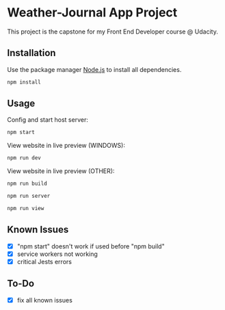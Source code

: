 # Weather-Journal App Project

This project is the capstone for my Front End Developer course @ Udacity.

## Installation

Use the package manager [Node.js](https://www.npmjs.com/get-npm) to install all dependencies.

```bash
npm install
```

## Usage
Config and start host server:
```bash
npm start
```

View website in live preview (WINDOWS):
```bash
npm run dev
```

View website in live preview (OTHER):
```bash
npm run build
```

```bash
npm run server
```

```bash
npm run view
```

## Known Issues
- [x] "npm start" doesn't work if used before "npm build"
- [x] service workers not working
- [x] critical Jests errors

## To-Do
- [x] fix all known issues